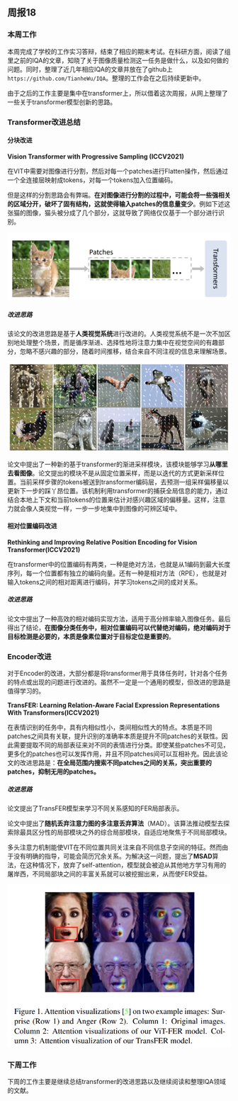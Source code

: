 ## 周报18

### 本周工作

本周完成了学校的工作实习答辩，结束了相应的期末考试。在科研方面，阅读了组里之前的IQA的文章，知晓了关于图像质量检测这一任务是做什么，以及如何做的问题。同时，整理了近几年相应IQA的文章并放在了github上`https://github.com/TianheWu/IQA`。整理的工作会在之后持续更新中。

由于之后的工作主要是集中在transformer上，所以借着这次周报，从网上整理了一些关于transformer模型创新的思路。

### Transformer改进总结

#### 分块改进

**Vision Transformer with Progressive Sampling (ICCV2021)**

在VIT中需要对图像进行分割，然后对每一个patches进行Flatten操作，然后通过一个全连接层映射成tokens，对每一个tokens加入位置编码。

但是这样的分割思路会有弊端。**在对图像进行分割的过程中，可能会将一些强相关的区域分开，破坏了固有结构，这就使得输入patches的信息量变少**。例如下述这张猫的图像，猫头被分成了几个部分，这就导致了网络仅仅基于一个部分进行识别。

![image.png](image/image-20211205212233-b34juuv.png)

##### 改进思路

该论文的改进思路是基于**人类视觉系统**进行改进的。人类视觉系统不是一次不加区别地处理整个场景，而是循序渐进、选择性地将注意力集中在视觉空间的有趣部分，忽略不感兴趣的部分，随着时间推移，结合来自不同注视的信息来理解场景。

![image.png](image/image-20211205213629-mm079wj.png)

论文中提出了一种新的基于transformer的渐进采样模块，该模块能够学习**从哪里去看图像**。论文提出的模块不是从固定位置采样，而是以迭代的方式更新采样位置。当前采样步骤的tokens被送到transformer编码层，去预测一组采样偏移量以更新下一步的踩丫昂位置。该机制利用transformer的捕获全局信息的能力，通过结合本地上下文和当前tokens的位置来估计对感兴趣区域的偏移量。这样，注意力就会像人类视觉一样，一步一步地集中到图像的可辨区域中。

#### 相对位置编码改进

**Rethinking and Improving Relative Position Encoding for Vision Transformer(ICCV2021)**

在transformer中的位置编码有两类，一种是绝对方法，也就是从1编码到最大长度序列，每一个位置都有独立的编码向量。还有一种是相对方法（RPE），也就是对输入tokens之间的相对距离进行编码，并学习tokens之间的成对关系。

##### 改进思路

论文中提出了一种高效的相对编码实现方法，适用于高分辨率输入图像任务。最后得出了结论，**在图像分类任务中，相对位置编码可以代替绝对编码，绝对编码对于目标检测是必要的，本质是像素位置对于目标定位是重要的**。

### Encoder改进

对于Encoder的改进，大部分都是将transformer用于具体任务时，针对各个任务的特点或出现的问题进行改进的。虽然不一定是一个通用的模型，但改进的思路是值得学习的。

**TransFER: Learning Relation-Aware Facial Expression Representations With Transformers(ICCV2021)**

在表情识别的任务中，具有内相似性小，类间相似性大的特点。本质是不同patches之间具有关联，提升识别的准确率本质是提升不同patches的关联性。因此需要提取不同的局部表征来对不同的表情进行分类。即使某些patches不可见，更多化的patches也可以发挥作用，并且不同patches间可以互相补充。因此该论文的改进思路是：**在全局范围内搜索不同patches之间的关系，突出重要的patches，抑制无用的patches。**

##### 改进思路

论文提出了TransFER模型来学习不同关系感知的FER局部表示。

论文中提出了**随机丢弃注意力图的多注意丢弃算法**（MAD）。该算法推动模型去探索除最具区分性的局部模块之外的综合局部模块，自适应地聚焦于不同局部模块。

多头注意力机制能使VIT在不同位置共同关注来自不同信息子空间的特征。然而由于没有明确的指导，可能会简历冗余关系。为解决这一问题，提出了**MSAD**算法，在这种情况下，放弃了self-attention，模型就会被迫从其他地方学习有用的屠岸西，不同局部块之间的丰富关系就可以被挖掘出来，从而使FER受益。

![image.png](image/image-20211205221308-b5ffhsg.png)

### 下周工作

下周的工作主要是继续总结transformer的改进思路以及继续阅读和整理IQA领域的文献。
